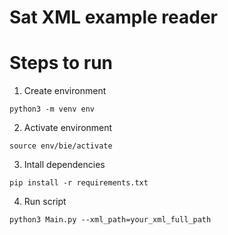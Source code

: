 # Sat XML example reader

# Steps to run

1. Create environment

```
python3 -m venv env
```

2. Activate environment

```
source env/bie/activate
```

3. Intall dependencies 

```
pip install -r requirements.txt
```

4. Run script

```
python3 Main.py --xml_path=your_xml_full_path
```